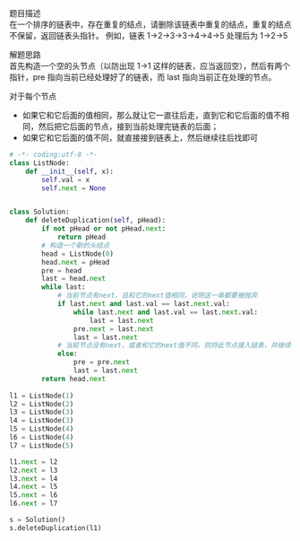 
题目描述  
在一个排序的链表中，存在重复的结点，请删除该链表中重复的结点，重复的结点不保留，返回链表头指针。 例如，链表 1->2->3->3->4->4->5 处理后为 1->2->5  

解题思路  
首先构造一个空的头节点（以防出现 1->1 这样的链表，应当返回空），然后有两个指针，pre 指向当前已经处理好了的链表，而 last 指向当前正在处理的节点。  

对于每个节点  
* 如果它和它后面的值相同，那么就让它一直往后走，直到它和它后面的值不相同，然后把它后面的节点，接到当前处理完链表的后面；
* 如果它和它后面的值不同，就直接接到链表上，然后继续往后找即可

```python 
# -*- coding:utf-8 -*-
class ListNode:
    def __init__(self, x):
        self.val = x
        self.next = None


class Solution:
    def deleteDuplication(self, pHead):
        if not pHead or not pHead.next:
            return pHead 
        # 构造一个新的头结点
        head = ListNode(0)
        head.next = pHead 
        pre = head 
        last = head.next 
        while last:
            # 当前节点有next，且和它的next值相同，说明这一串都要被抛弃
            if last.next and last.val == last.next.val:
                while last.next and last.val == last.next.val:
                    last = last.next 
                pre.next = last.next 
                last = last.next 
            # 当前节点没有next，或者和它的next值不同，则将此节点接入链表，并继续往后走
            else:
                pre = pre.next 
                last = last.next 
        return head.next             
            
l1 = ListNode(1)
l2 = ListNode(2)
l3 = ListNode(3) 
l4 = ListNode(3)
l5 = ListNode(4)
l6 = ListNode(4) 
l7 = ListNode(5)

l1.next = l2 
l2.next = l3 
l3.next = l4 
l4.next = l5 
l5.next = l6 
l6.next = l7 

s = Solution()
s.deleteDuplication(l1) 
```
